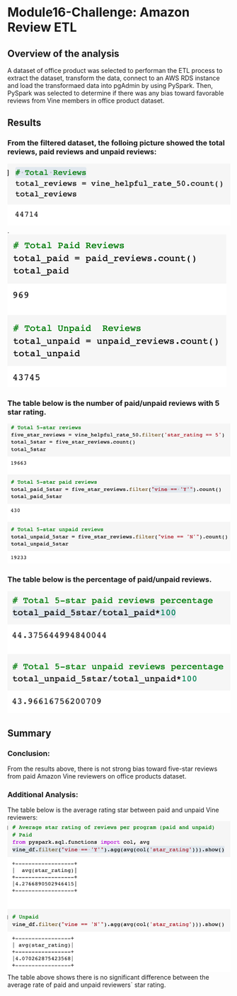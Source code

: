 # Module16-Challenge: Amazon Review ETL
## Overview of the analysis
A dataset of office product was selected to performan the ETL process to extract the dataset, transform the data, connect to an AWS RDS instance and load the transformaed data into pgAdmin by using PySpark. Then, PySpark was selected to determine if there was any bias toward favorable reviews from Vine members in office product dataset.
## Results
### From the filtered dataset, the folloing picture showed the total reviews, paid reviews and unpaid reviews:
![total_reviews](https://github.com/cffhr99/Module16-Challenge/blob/main/img/Total_review.png?raw=true).   
![total_paid_unpaid](https://github.com/cffhr99/Module16-Challenge/blob/main/img/Total_Paid_Unpaid.png?raw=true)

### The table below is the number of paid/unpaid reviews with 5 star rating.
![5Star_paid_unpaid](https://github.com/cffhr99/Module16-Challenge/blob/main/img/5Star_Paid_Unpaid.png?raw=true)

### The table below is the percentage of paid/unpaid reviews.  
![percentage of paid and unpaid](https://github.com/cffhr99/Module16-Challenge/blob/main/img/Paid_Unpaid_Percentage.png?raw=true)
## Summary
### Conclusion:
From the results above, there is not strong bias toward five-star reviews from paid Amazon Vine reviewers on office products dataset.
### Additional Analysis:
The table below is the average rating star between paid and unpaid Vine reviewers:
![average_paid_unpaid_rate](https://github.com/cffhr99/Module16-Challenge/blob/main/img/Paid_Unpaid_Rate_average.png?raw=true)
The table above shows there is no significant difference between the average rate of paid and unpaid reviewers` star rating.
